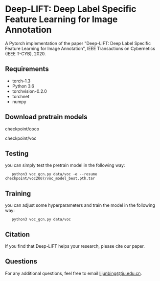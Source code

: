 # Deep-LIFT: Deep Label Specific Feature Learning for Image Annotation
A Pytorch implementation of the paper "Deep-LIFT: Deep Label Specific Feature Learning for Image Annotation", IEEE Transactions on Cybernetics (IEEE T-CYB), 2020.

## Requirements
- torch-1.3  
- Python 3.6  
- torchvision-0.2.0  
- torchnet  
- numpy

## Download pretrain models
checkpoint/coco

checkpoint/voc

## Testing
you can simply test the pretrain model in the following way:

       python3 voc_gcn.py data/voc -e --resume checkpoint/voc2007/voc_model_best.pth.tar

## Training
you can adjust some hyperparameters and train the model in the following way:

       python3 voc_gcn.py data/voc

## Citation
If you find that Deep-LIFT helps your research, please cite our paper.

## Questions
For any additional questions, feel free to email lijunbing@tju.edu.cn.





